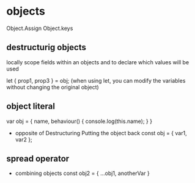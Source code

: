 # objects

Object.Assign
Object.keys

## destructurig objects
locally scope fields within an objects and to declare which values will be used

let { prop1, prop3 } = obj;
(when using let, you can modify the variables without changing the original object)

## object literal

var obj = {
  name,
  behaviour() {
    console.log(this.name);
  }
}

- opposite of Destructuring
Putting the object back
const obj = { var1, var2 };


## spread operator
- combining objects
const obj2 = {
  ...obj1,
  anotherVar
}


